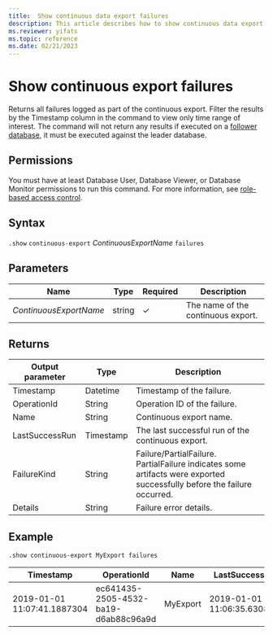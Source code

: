 ```yaml
---
title:  Show continuous data export failures
description: This article describes how to show continuous data export failures in Azure Data Explorer.
ms.reviewer: yifats
ms.topic: reference
ms.date: 02/21/2023
---
```

# Show continuous export failures

Returns all failures logged as part of the continuous export. Filter the results by the Timestamp column in the command to view only time range of interest.
The command will not return any results if executed on a [follower database](../../../follower.md), it must be executed against the leader database.

## Permissions

You must have at least Database User, Database Viewer, or Database Monitor permissions to run this command. For more information, see [role-based access control](../access-control/role-based-access-control.md).

## Syntax

`.show` `continuous-export` *ContinuousExportName* `failures`

## Parameters

| Name | Type | Required | Description |
|--|--|--|--|
| *ContinuousExportName* | string | &check; | The name of the continuous export. |

## Returns

| Output parameter | Type      | Description                                         |
|------------------|-----------|-----------------------------------------------------|
| Timestamp        | Datetime  | Timestamp of the failure.                           |
| OperationId      | String    | Operation ID of the failure.                    |
| Name             | String    | Continuous export name.                             |
| LastSuccessRun   | Timestamp | The last successful run of the continuous export.   |
| FailureKind      | String    | Failure/PartialFailure. PartialFailure indicates some artifacts were exported successfully before the failure occurred. |
| Details          | String    | Failure error details.                              |

## Example 

```kusto
.show continuous-export MyExport failures 
```

| Timestamp                   | OperationId                          | Name     | LastSuccessRun              | FailureKind | Details    |
|-----------------------------|--------------------------------------|----------|-----------------------------|-------------|------------|
| 2019-01-01 11:07:41.1887304 | ec641435-2505-4532-ba19-d6ab88c96a9d | MyExport | 2019-01-01 11:06:35.6308140 | Failure     | Details... |
